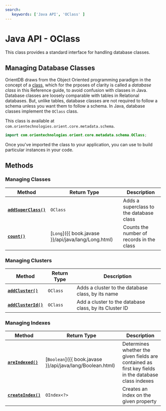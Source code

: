 ```yaml
---
search:
   keywords: ['Java API', 'OClass' ]
---
```


# Java API - OClass

This class provides a standard interface for handling database classes.

## Managing Database Classes

OrientDB draws from the Object Oriented programming paradigm in the concept of a [class](../general/Schema.html#class), which for the prposes of clarity is called a *database class* in this Reference guide, to avoid confusion with classes in Java.  Database classes are loosely comparable with tables in Relational databases.  But, unlike tables, database classes are not required to follow a schema unless you want them to follow a schema.  In Java, database classes implement the `OClass` class.

This class is available at `com.orientechnologies.orient.core.metadata.schema`.

```java
import com.orientechnologies.orient.core.metadata.schema.OClass;
```

Once you've imported the class to your application, you can use to build particular instances in your code.


## Methods

### Managing Classes

| Method | Return Type | Description |
|---|---|---|
| [**`addSuperClass()`**](Java-Ref-OClass-addSuperClass.md) | `OClass` | Adds a superclass to the database class |
| [**`count()`**](Java-Ref-OClass-count.md) | [`Long`]({{ book.javase }}/api/java/lang/Long.html) | Counts the number of records in the class |

### Managing Clusters

| Method | Return Type | Description |
|---|---|---|
| [**`addCluster()`**](Java-Ref-OClass-addCluster.md) | `OClass` | Adds a cluster to the database class, by its name |
| [**`addClusterId()`**](Java-Ref-OClass-addClusterId.md) | `OClass` | Add a cluster to the database class, by its Cluster ID |


### Managing Indexes

| Method | Return Type | Description |
|---|---|---|
| [**`areIndexed()`**](Java-Ref-OClass-areIndexed.md) | [`Boolean`]({{ book.javase }}/api/java/lang/Boolean.html) | Determines whether the given fields are contained as first key fields in the database class indexes |
| [**`createIndex()`**](Java-Ref-OClass-createIndex.md) | `OIndex<?>` | Creates an index on the given property |
